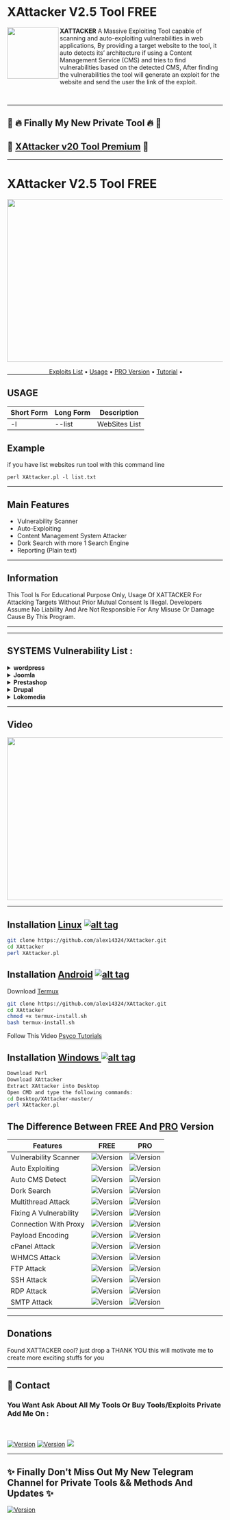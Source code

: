 <h1>XAttacker V2.5 Tool FREE</h1>
<img align="left" width="120" height="120" src="https://i.ibb.co/hWRd9g5/hacker-icon-on-white-background-vector-27223273-1.jpg">

**XATTACKER** A Massive Exploiting Tool capable of scanning and auto-exploiting vulnerabilities in web applications, By providing a target website to the tool, it auto detects its’ architecture if using a Content Management Service (CMS) and tries to find vulnerabilities based on the detected CMS, After finding the vulnerabilities the tool will generate an exploit for the website and send the user the link of the exploit. 
 
<br> 


<hr><h2>📣 🔥 Finally My New Private Tool 🔥 📣</h2>
<h2>🌟 <a href="https://github.com/alex14324/XAttacker/blob/master/Premium.md">XAttacker v20 Tool Premium</a> 🌟</h2>
<hr>
<h1>XAttacker V2.5 Tool FREE</h1>
<p><img src="https://i.ibb.co/2nJvx4f/30-C0385-D-3-D52-4-C2-E-BEBC-60-F0-CB668-F24.png" width="620" height="380" /></p>
  <a href="#tools">&ensp;&ensp;&ensp;&ensp;&ensp;&ensp;&ensp;&ensp;&ensp;&ensp;&ensp;&ensp;&ensp;&ensp;Exploits List</a> •
    <a href="#usage">Usage</a> •
  <a href="#pro">PRO Version</a> •  
  <a href="#tuto">Tutorial</a> •

<a id="usage"><h2>USAGE</h2></a>
<table>
<thead>
<tr>
<th>Short Form</th>
<th>Long Form</th>
<th>Description</th>
</tr>
</thead>
<tbody>
<tr>
<td>-l</td>
<td>--list</td>
<td>WebSites List</td>
</tr>
<tr>
</tr>
</tbody></table>

<h2>Example</h2>
<p>if you have list websites run tool with this command line<p>
<code>perl XAttacker.pl -l list.txt</code>

<hr> 

## Main Features

- Vulnerability Scanner
- Auto-Exploiting
- Content Management System Attacker
- Dork Search with more 1 Search Engine
- Reporting (Plain text)

<hr> 
 <h2> Information</h2>
 This Tool Is For Educational Purpose Only, Usage Of XATTACKER For Attacking Targets Without Prior Mutual Consent Is Illegal. Developers Assume No Liability And Are Not Responsible For Any Misuse Or Damage Cause By This Program.
<hr>

<hr>
<a id="tools"><h2>SYSTEMS Vulnerability List : </h2>

<details>
<summary><strong>wordpress </strong></summary>
- Adblock Blocker<br />
- WP All Import<br />
- Blaze<br />
- Catpro<br />
- Cherry Plugin<br />
- Download Manager<br />
- Formcraft<br />
- levoslideshow<br />
- Power Zoomer<br />
- Gravity Forms<br />
- Revslider Upload Shell<br />
- Revslider Dafece Ajax<br />
- Revslider Get Config<br />
- Showbiz<br />
- Simple Ads Manager<br />
- Slide Show Pro<br />
- WP Mobile Detector<br />
- Wysija<br />
- InBoundio Marketing<br />
- dzs-zoomsounds<br />
- Reflex Gallery<br />
- Creative Contact Form<br />
- Work The Flow File Upload<br />
- WP Job Manger<br />
- PHP Event Calendar<br />
- Synoptic<br />
- Wp Shop<br />
- Content Injection<br />
- Cubed Theme<br />
- Rightnow Theme<br />
- Konzept<br />
- Omni Secure Files<br />
- Pitchprint<br />
- Satoshi<br />
- Pinboard<br />
- Barclaycart<br />
</details>

<details>
<summary><strong>Joomla </strong></summary>
- Com Jce<br />
- Com Media<br />
- Com Jdownloads<br />
- Com Fabrik<br />
- Com Jdownloads Index<br />
- Com Foxcontact<br />
- Com Ads Manager<br />
- Com Blog<br />
- Com Users<br />
- Com Weblinks<br />
- mod_simplefileupload<br />
- Com Facileforms<br />
- Com Jwallpapers<br />
- Com Extplorer<br />
- Com Rokdownloads<br />
- Com Sexycontactform<br />
- Com Jbcatalog<br />
</details>

<details>
<summary><strong>Prestashop </strong></summary>
- columnadverts<br />
- soopamobile<br />
- soopabanners<br />
- Vtermslideshow<br />
- simpleslideshow<br />
- productpageadverts<br />
- homepageadvertise<br />
- homepageadvertise2<br />
- jro_homepageadvertise<br />
- attributewizardpro<br />
- 1attributewizardpro<br />
- AttributewizardproOLD<br />
- attributewizardpro_x<br />
- advancedslider<br />
- cartabandonmentpro<br />
- cartabandonmentproOld<br />
- videostab<br />
- wg24themeadministration<br />
- fieldvmegamenu<br />
- wdoptionpanel<br />
- pk_flexmenu<br />
- pk_vertflexmenu<br />
- nvn_export_orders<br />
- megamenu<br />
- tdpsthemeoptionpanel<br />
- psmodthemeoptionpanel<br />
- masseditproduct<br />
- blocktestimonial<br />
</details>


<details>
<summary><strong>Drupal </strong></summary>
- Add Admin<br />
- Drupalgeddon<br />
</details>


<details>
<summary><strong>Lokomedia </strong></summary>
- SQL injection<br />

</details>

<hr>
<a id="tuto"> <h2>Video</h2>
<a href="https://www.youtube.com/watch?v=EgqTsrWt2VU"><img src="https://i.imgur.com/5B96biH.png"width="620" height="380"/></a>
</hr>

<hr>


## Installation [Linux](https://wikipedia.org/wiki/Linux) [![alt tag](http://icons.iconarchive.com/icons/dakirby309/simply-styled/32/OS-Linux-icon.png)](https://fr.wikipedia.org/wiki/Linux)

```bash
git clone https://github.com/alex14324/XAttacker.git
cd XAttacker
perl XAttacker.pl
```
## Installation [Android](https://wikipedia.org/wiki/Android) [![alt tag](https://cdn1.iconfinder.com/data/icons/logotypes/32/android-32.png)](https://fr.wikipedia.org/wiki/Android)

Download [Termux](https://play.google.com/store/apps/details?id=com.termux)

```bash
git clone https://github.com/alex14324/XAttacker.git
cd XAttacker
chmod +x termux-install.sh
bash termux-install.sh
```

Follow This Video [Psyco Tutorials](https://www.youtube.com/watch?v=3QezrdBW1D8)

## Installation [Windows ](https://wikipedia.org/wiki/Microsoft_Windows)[![alt tag](http://icons.iconarchive.com/icons/tatice/cristal-intense/32/Windows-icon.png)](https://fr.wikipedia.org/wiki/Microsoft_Windows)
```bash
Download Perl
Download XAttacker
Extract XAttacker into Desktop
Open CMD and type the following commands:
cd Desktop/XAttacker-master/
perl XAttacker.pl
```

<a id="pro"></a>
<h2>The Difference Between FREE And <a href="https://github.com/Moham3dRiahi/XAttacker/blob/master/Premium.md">PRO</a> Version</h2>
<table>
<thead>
<tr>
<th>Features</th>
<th>FREE</th>
<th>PRO</th>
</tr>
</thead>
<tbody>
 <tr>
<td>Vulnerability Scanner</td>
<td><img src="https://img.shields.io/badge/-71 Vulnerability-yellow" alt="Version" data-canonical-src="https://img.shields.io/badge/ICQ-moham3driahi-brightgreen " style="max-width:100%;"></a></td>
<td><img src="https://img.shields.io/badge/-1844 Vulnerability-important" alt="Version" data-canonical-src="https://img.shields.io/badge/ICQ-moham3driahi-brightgreen " style="max-width:100%;"></a></td>
</tr>
  <tr>
<td>Auto Exploiting</td>
<td><img src="https://img.shields.io/badge/-70 Exploit-yellow" alt="Version" data-canonical-src="https://img.shields.io/badge/ICQ-moham3driahi-brightgreen " style="max-width:100%;"></a></td>
<td><img src="https://img.shields.io/badge/-1820 Exploit-important" alt="Version" data-canonical-src="https://img.shields.io/badge/ICQ-moham3driahi-brightgreen " style="max-width:100%;"></a></a></td>
</tr>
 <tr>
<td>Auto CMS Detect</td>
<td><img src="https://img.shields.io/badge/-5 CMS-yellow" alt="Version" data-canonical-src="https://img.shields.io/badge/ICQ-moham3driahi-brightgreen " style="max-width:100%;"></a></td>
<td><img src="https://img.shields.io/badge/-23 CMS's-important" alt="Version" data-canonical-src="https://img.shields.io/badge/ICQ-moham3driahi-brightgreen " style="max-width:100%;"></a></td>
</tr>
<tr>
<td>Dork Search</td>
<td><img src="https://img.shields.io/badge/-1 Search Engine-yellow" alt="Version" data-canonical-src="https://img.shields.io/badge/ICQ-moham3driahi-brightgreen " style="max-width:100%;"></a></td>
<td><img src="https://img.shields.io/badge/-50 Search Engines-important" alt="Version" data-canonical-src="https://img.shields.io/badge/ICQ-moham3driahi-brightgreen " style="max-width:100%;"></a></a></td>
</tr>  <tr>


  <tr>
<td>Multithread Attack</td>
<td><img src="https://img.shields.io/badge/-Not%20Available-red" alt="Version" data-canonical-src="https://img.shields.io/badge/ICQ-moham3driahi-brightgreen " style="max-width:100%;"></a></td>
<td><img src="https://img.shields.io/badge/-Available-green" alt="Version" data-canonical-src="https://img.shields.io/badge/ICQ-moham3driahi-brightgreen " style="max-width:100%;"></a></a></td>
</tr>

  <tr>
<td>Fixing A Vulnerability</td>
<td><img src="https://img.shields.io/badge/-Not%20Available-red" alt="Version" data-canonical-src="https://img.shields.io/badge/ICQ-moham3driahi-brightgreen " style="max-width:100%;"></a></td>
<td><img src="https://img.shields.io/badge/-Available-green" alt="Version" data-canonical-src="https://img.shields.io/badge/ICQ-moham3driahi-brightgreen " style="max-width:100%;"></a></a></td>
</tr>

  <tr>
<td>Connection With Proxy</td>
<td><img src="https://img.shields.io/badge/-Not%20Available-red" alt="Version" data-canonical-src="https://img.shields.io/badge/ICQ-moham3driahi-brightgreen " style="max-width:100%;"></a></td>
<td><img src="https://img.shields.io/badge/-Available-green" alt="Version" data-canonical-src="https://img.shields.io/badge/ICQ-moham3driahi-brightgreen " style="max-width:100%;"></a></a></td>
</tr>


  <tr>
<td>Payload Encoding</td>
<td><img src="https://img.shields.io/badge/-Not%20Available-red" alt="Version" data-canonical-src="https://img.shields.io/badge/ICQ-moham3driahi-brightgreen " style="max-width:100%;"></a></td>
<td><img src="https://img.shields.io/badge/-Available-green" alt="Version" data-canonical-src="https://img.shields.io/badge/ICQ-moham3driahi-brightgreen " style="max-width:100%;"></a></a></td>
</tr>

  <tr>
<td>cPanel Attack</td>
<td><img src="https://img.shields.io/badge/-Not%20Available-red" alt="Version" data-canonical-src="https://img.shields.io/badge/ICQ-moham3driahi-brightgreen " style="max-width:100%;"></a></td>
<td><img src="https://img.shields.io/badge/-Available-green" alt="Version" data-canonical-src="https://img.shields.io/badge/ICQ-moham3driahi-brightgreen " style="max-width:100%;"></a></a></td>
</tr>

  <tr>
<td>WHMCS Attack</td>
<td><img src="https://img.shields.io/badge/-Not%20Available-red" alt="Version" data-canonical-src="https://img.shields.io/badge/ICQ-moham3driahi-brightgreen " style="max-width:100%;"></a></td>
<td><img src="https://img.shields.io/badge/-Available-green" alt="Version" data-canonical-src="https://img.shields.io/badge/ICQ-moham3driahi-brightgreen " style="max-width:100%;"></a></a></td>
</tr>


  <tr>
<td>FTP Attack</td>
<td><img src="https://img.shields.io/badge/-Not%20Available-red" alt="Version" data-canonical-src="https://img.shields.io/badge/ICQ-moham3driahi-brightgreen " style="max-width:100%;"></a></td>
<td><img src="https://img.shields.io/badge/-Available-green" alt="Version" data-canonical-src="https://img.shields.io/badge/ICQ-moham3driahi-brightgreen " style="max-width:100%;"></a></a></td>
</tr>


  <tr>
<td>SSH Attack</td>
<td><img src="https://img.shields.io/badge/-Not%20Available-red" alt="Version" data-canonical-src="https://img.shields.io/badge/ICQ-moham3driahi-brightgreen " style="max-width:100%;"></a></td>
<td><img src="https://img.shields.io/badge/-Available-green" alt="Version" data-canonical-src="https://img.shields.io/badge/ICQ-moham3driahi-brightgreen " style="max-width:100%;"></a></a></td>
</tr>


  <tr>
<td>RDP Attack</td>
<td><img src="https://img.shields.io/badge/-Not%20Available-red" alt="Version" data-canonical-src="https://img.shields.io/badge/ICQ-moham3driahi-brightgreen " style="max-width:100%;"></a></td>
<td><img src="https://img.shields.io/badge/-Available-green" alt="Version" data-canonical-src="https://img.shields.io/badge/ICQ-moham3driahi-brightgreen " style="max-width:100%;"></a></a></td>
</tr>


  <tr>
<td>SMTP Attack</td>
<td><img src="https://img.shields.io/badge/-Not%20Available-red" alt="Version" data-canonical-src="https://img.shields.io/badge/ICQ-moham3driahi-brightgreen " style="max-width:100%;"></a></td>
<td><img src="https://img.shields.io/badge/-Available-green" alt="Version" data-canonical-src="https://img.shields.io/badge/ICQ-moham3driahi-brightgreen " style="max-width:100%;"></a></a></td>
</tr>





</tbody></table>

<hr>

## Donations

Found XATTACKER cool? just drop a THANK YOU 
this will motivate me to create more exciting stuffs for you

<hr>
<h2>📧 Contact</h2>
<h3>You Want Ask About All My Tools Or Buy Tools/Exploits Private Add Me On : </h3><br>
 <tr><br>
<td><a href="https://t.me/moham3driahi"><img src="https://img.shields.io/badge/TELEGRAM-moham3driahi-blue" alt="Version" data-canonical-src="https://img.shields.io/badge/TELEGRAM-moham3driahi-blue" style="max-width:100%;"></a></td>
</tr>

 <tr>
<td><a href="https://icq.im/moham3driahi"><img src="https://img.shields.io/badge/ICQ-moham3driahi-brightgreen " alt="Version" data-canonical-src="https://img.shields.io/badge/ICQ-moham3driahi-brightgreen " style="max-width:100%;"></a></td>
</tr>

 <tr>
<td><a href="mailto:mohamedriahi@gmail.com"><img src="https://img.shields.io/badge/Mail-moham3driahi%40gmail.com-red " style="max-width:100%;"></a></td>
</tr>
<hr>
<h2> ✨ Finally Don't Miss Out My New Telegram Channel for Private Tools && Methods And Updates ✨ </h2>

<a href="https://t.me/moham3driahi_tools"><img src="https://img.shields.io/badge/Channel-Private%20Hacking%20Tools-red " alt="Version" data-canonical-src="https://img.shields.io/badge/Channel-Private%20Hacking%20Tools-red " style="max-width:100%;"></a>
